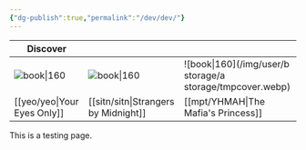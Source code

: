 ```yaml
---
{"dg-publish":true,"permalink":"/dev/dev/"}
---
```



| Discover                    |                                 |                                 |
| --------------------------- | ------------------------------- | ------------------------------- |
| ![book\|160](/img/user/yeo/yeostorage/yeocover.webp) | ![book\|160](/img/user/sitn/sitncover.webp)    | ![book\|160](/img/user/b storage/a storage/tmpcover.webp)     |
| [[yeo/yeo\|Your Eyes Only]]     | [[sitn/sitn\|Strangers by Midnight]] | [[mpt/YHMAH\|The Mafia's Princess]] |

This is a testing page.